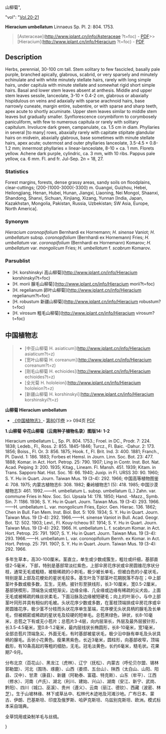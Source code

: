 山柳菊",

  "vol": "[Vol.20-21](http://iplant.cn/foc/vol/1)

**Hieracium umbellatum** Linnaeus Sp. Pl. 2: 804. 1753.

> [Asteraceae](http://www.iplant.cn/info/Asteraceae ?t=foc) - [PDF](http://iplant.cn/foc/pdf/Asteraceae.pdf)>>[Hieracium](http://www.iplant.cn/info/Hieracium ?t=foc) - [PDF](http://www.iplant.cn/foc/pdf/Hieracium.pdf)

## Description

Herbs, perennial, 30-100 cm tall. Stem solitary to few fascicled, basally pale purple, branched apically, glabrous, scabrid, or very sparsely and minutely echinulate and with white minutely stellate hairs, rarely with long simple hairs, under capitula with minute stellate and somewhat rigid short simple hairs. Basal and lower stem leaves absent at anthesis. Middle and upper stem leaves sessile, lanceolate, 3-10 × 0.4-2 cm, glabrous or abaxially hispidulous on veins and adaxially with sparse arachnoid hairs, base narrowly cuneate, margin entire, subentire, or with sparse and sharp teeth, apex acute to shortly acuminate. Upper stem leaves similar to middle stem leaves but gradually smaller. Synflorescence corymbiform to corymbosely paniculiform, with few to numerous capitula or rarely with solitary capitulum. Involucre dark green, campanulate, ca. 1.5 cm in diam. Phyllaries in several [to many] rows, abaxially rarely with capitate stipitate glandular hairs on midvein, abaxially glabrous, base sometimes with minute stellate hairs, apex acute; outermost and outer phyllaries lanceolate, 3.5-4.5 × 0.8-1.2 mm; innermost phyllaries ± linear-lanceolate, 8-10 × ca. 1 mm. Florets yellow. Achene dark purple, cylindric, ca. 3 mm, with 10 ribs. Pappus pale yellow, ca. 6 mm. Fl. and fr. Jul-Sep. 2*n* = 18, 27.

### Statistics
Forest margins, forests, dense grassy areas, sandy soils on floodplains, clear-cuttings; (200-)1000-3000(-3300) m. Guangxi, Guizhou, Hebei, Heilongjiang, Henan, Hubei, Hunan, Jiangxi, Liaoning, Nei Mongol, Shaanxi, Shandong, Shanxi, Sichuan, Xinjiang, Xizang, Yunnan [India, Japan, Kazakhstan, Mongolia, Pakistan, Russia, Uzbekistan; SW Asia, Europe, North America].

### Synonym
*Hieracium coronopifolium* Bernhardi ex Hornemann; *H. sinense* Vaniot; *H. umbellatum* subsp. *coronopifolium* (Bernhardi ex Hornemann) Fries; *H. umbellatum* var. *coronopifolium* (Bernhardi ex Hornemann) Komarov; *H. umbellatum* var. *mongolicum* Fries; *H. umbellatum* f. *scabrum* Komarov.

### Parsublist

* [H.  korshinskyi  高山柳菊](http://www.iplant.cn/info/Hieracium korshinskyi?t=foc)
* [H.  morii  腺毛山柳菊](http://www.iplant.cn/info/Hieracium morii?t=foc)
* [H.  regelianum  卵叶山柳菊](http://www.iplant.cn/info/Hieracium regelianum?t=foc)
* [H.  robustum  新疆山柳菊](http://www.iplant.cn/info/Hieracium robustum?t=foc)
* [H.  virosum  粗毛山柳菊](http://www.iplant.cn/info/Hieracium virosum?t=foc)

## 中国植物志

> * [中亚山柳菊  H.  asiaticum](http://www.iplant.cn/info/Hieracium asiaticum?t=z)
> * [宽叶山柳菊  H.  coreanum](http://www.iplant.cn/info/Hieracium coreanum?t=z)
> * [刚毛山柳菊  H.  echioides](http://www.iplant.cn/info/Hieracium echioides?t=z)
> * [全光菊  H.  hololeion](http://www.iplant.cn/info/Hieracium hololeion?t=z)
> * [新疆山柳菊  H.  korshinskyi](http://www.iplant.cn/info/Hieracium korshinskyi?t=z)

**山柳菊 Hieracium umbellatum**

* [《中国植物志》](http://www.iplant.cn/frps)- [第80(1)卷](http://www.iplant.cn/frps/vol/80(1)) >> 094页 [PDF](http://www.iplant.cn/frps/pdf/80(1)/094.PDF)

**1.山柳菊 伞花山柳菊（云南种子植物名录）图版14: 1-2**

Hieracium umbellatum L., Sp. Pl. 804. 1753.; Froel. in DC., Prodr. 7: 224. 1838; Ledeb., Fl., Ross. 2: 855. 1845-1846; Turcz., Fl. Baic. -Dahur. 2: 173. 1856; Boiss., Fl. Or. 3: 856. 1875; Hook. f., Fl. Brit. Ind. 3: 400. 1881; Franch., Pl. David. 1: 186. 1883; Forbes et Hemsl. in Journ. Linn. Soc. Bot. 23: 477. 1888; Komar. in Act. Hort. Petrop. 25: 790. 1907; Ling in Contr. Inst. Bot. Nat. Acad. Peiping 3: 200. 1935; Kitag., Lineam. Fl. Mansh. 451. 1939; Kitam. in Trans. Sapporo Nat. Hist. Soc. 16: 66. 1940; Juxip. in Fl. URSS 30: 90. 1960; S. Y. Hu in Quart. Journ. Taiwan Mus. 19 (3-4): 292. 1966; 中国高等植物图鉴4: 708. 1975; 内蒙古植物志6: 308. 1982; 秦岭植物志1 (5): 418. 1985; 中国沙漠植物志3: 461. 1992.——H. umbellatum L. subsp. umbellatum (L.) Zahn. var. commune Fries in Nov. Soc. Sci. Upsala 14: 178. 1850; Hand. -Mazz., Symb. Sin. 7: 1186. 1936; S. Y. Hu in Quart. Journ. Taiwan Mus. 19 (3-4): 293. 1966. ——H. umbellatum L. var. mongolicum Fries, Epicr. Gen. Hierac. 136. 1862; Chen in Bull. Fan Mem. Inst. Biol. Bot. 5: 109. 1934; S. Y. Hu in Quart. Journ. Taiwan Mus. 19 (3-4): 292. 1966.——H. sinense Vaniot in Bull. Acad. Geogr. Bot. 12: 502. 1903; Levl., Fl. Kouy-tcheou 97. 1914; S. Y. Hu in Quart. Journ. Taiwan Mus. 19 (3-4): 292. 1966. H. umbellatum L. f. scabrum Komar. in Act. Hort. Petrop. 25: 791. 1907; S. Y. Hu in Quart. Journ. Taiwan Mus. 19 (3-4): 293. 1966.——H. umbellatum L. var. coronopifolium Bernh. ex Komar. in Act. Hort. Petrop. 25: 791. 1907; S. Y. Hu in Quart. Journ. Taiwan Mus. 19 (3-4): 292. 1966.

多年生草本，高30-100厘米。茎直立，单生或少数成簇生，粗壮或纤细，基部直径2-5毫米，下部，特别是基部常淡红紫色，上部伞房花序状或伞房圆锥花序状分枝，通常无毛或粗糙，被极稀疏的小刺毛，极少被长单毛，但被白色的小星状毛，特别是茎上部及花梗处的星状毛较多。基生叶及下部茎叶花期脱落不存在；中上部茎叶多数或极多数，互生，无柄，披针形至狭线形，长3-10厘米，宽0.5-2厘米，基部狭楔形，顶端急尖或短渐尖，边缘全缘、几全缘或边缘有稀疏的尖犬齿，上面无毛或被稀疏的蛛丝状柔毛，下面沿脉及边缘被短硬毛；向上的叶渐小，与中上部茎叶同形并具有相似的毛被。头状花序少数或多数，在茎枝顶端排成伞房花序或伞房圆锥花序，极少茎不分枝而头状花序单生茎端，花序梗无头状具柄的腺毛及长单毛，但被稠密或稀疏的星状毛及较硬的短单毛。总苞黑绿色，钟状，长8-10毫米，总苞之下有或无小苞片；总苞片3-4层，向内层渐长，外层及最外层披针形，长3.5-4.5毫米，宽0.8-1.2毫米，最内层线状长椭圆形，长8-10毫米，宽1毫米，全部总苞片顶端急尖，外面无毛，有时基部被星状毛，极少沿中脉有单毛及头状具柄的腺毛。舌状小花黄色。瘦果黑紫色，长近3毫米，圆柱形，向基部收窄，顶端截形，有10条高起的等粗的细肋，无毛。冠毛淡黄色，长约6毫米，糙毛状。花果期7-9月。

分布北京（百花山）、黑龙江（虎林）、辽宁（抚松）、内蒙古（呼伦贝尔盟、锡林郭勒盟）、河北（围场、琢鹿）、山西（娄烦、五台山）、陕西（太白山、山阳、阳县、汉中）、甘肃（康县）、新疆（阿勒泰、富蕴、特克斯）、山东（牟平）、江西（修水）、河南（卢氏）、湖北（利川、建始、兴山）、湖南（安江、新宁、武岗、黔阳）、四川（城口、巫溪）、贵州（遵义）、云南（丽江、德钦）、西藏（波密、林芝）。生于山坡林缘、林下或草丛中、松林代木迹地及河滩沙地。广布日本、蒙古、伊朗、巴基斯坦、印度及俄罗斯、哈萨克斯坦、乌兹别克斯坦、欧洲。模式标本采自瑞典。

全草饲用或染制羊毛与丝绸。

}